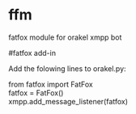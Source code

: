 ffm
===

fatfox module for orakel xmpp bot

#fatfox add-in

Add the folowing lines to orakel.py:

from fatfox import FatFox <br>
  fatfox = FatFox() <br>
  xmpp.add_message_listener(fatfox) <br>
